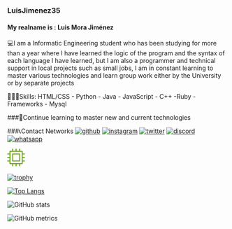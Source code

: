 ### LuisJimenez35
#### My realname is : Luis Mora Jiménez

💻I am a Informatic Engineering student who has been studying for more than a year where I have learned the logic of the program and the syntax of each language I have learned, but I am also a programmer and technical support in local projects such as small jobs, I am in constant learning to master various technologies and learn group work either by the University or by separate projects

👨🏼‍💻Skills: HTML/CSS - Python - Java - JavaScript - C++ -Ruby - Frameworks - Mysql 

###📖Continue learning to master new and current technologies 

###📞Contact Networks
[<img src='https://cdn.jsdelivr.net/npm/simple-icons@3.0.1/icons/github.svg' alt='github' height='40'>](https://github.com/LuisJimenez35)  [<img src='https://cdn.jsdelivr.net/npm/simple-icons@3.0.1/icons/instagram.svg' alt='instagram' height='40'>](https://www.instagram.com/luis_mora1202/)  [<img src='https://cdn.jsdelivr.net/npm/simple-icons@3.0.1/icons/twitter.svg' alt='twitter' height='40'>](https://twitter.com/@LuisMora101)  [<img src='https://cdn.jsdelivr.net/npm/simple-icons@3.0.1/icons/discord.svg' alt='discord' height='40'>](https://discord.gg/wkv8BDHhTE)  [<img src='https://cdn.jsdelivr.net/npm/simple-icons@3.0.1/icons/whatsapp.svg' alt='whatsapp' height='40'>](https://wa.me/50687045887)  

<a href='https://docs.github.com/en/developers'><img src='https://raw.githubusercontent.com/acervenky/animated-github-badges/master/assets/devbadge.gif' width='40' height='40'></a> 

[![trophy](https://github-profile-trophy.vercel.app/?username=LuisJimenez35)](https://github.com/ryo-ma/github-profile-trophy)

[![Top Langs](https://github-readme-stats.vercel.app/api/top-langs/?username=LuisJimenez35)](https://github.com/anuraghazra/github-readme-stats)

![GitHub stats](https://github-readme-stats.vercel.app/api?username=LuisJimenez35&show_icons=true&count_private=true)  

![GitHub metrics](https://metrics.lecoq.io/LuisJimenez35)  





